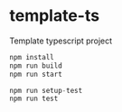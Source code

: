 # template-ts
Template typescript project

```javascript
npm install
npm run build
npm run start
```

```javascript
npm run setup-test
npm run test
```